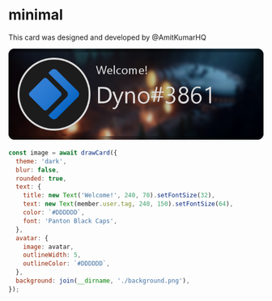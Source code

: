 # minimal
  This card was designed and developed by @AmitKumarHQ
  
  ![Card](./card.png)

  ```js
  const image = await drawCard({
    theme: 'dark',
    blur: false,
    rounded: true,
    text: {
      title: new Text('Welcome!', 240, 70).setFontSize(32),
      text: new Text(member.user.tag, 240, 150).setFontSize(64),
      color: `#DDDDDD`,
      font: 'Panton Black Caps',
    },
    avatar: {
      image: avatar,
      outlineWidth: 5,
      outlineColor: `#DDDDDD`,
    },
    background: join(__dirname, './background.png'),
  });
  ```
  
